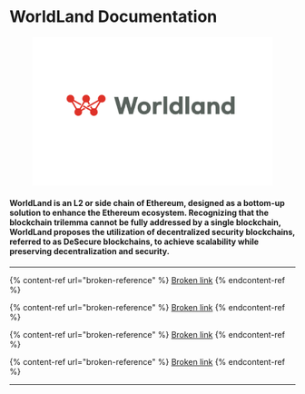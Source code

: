 # WorldLand Documentation

<figure><img src="https://raw.githubusercontent.com/cryptoecc/WorldlLand-Docs/master/.gitbook/assets/worldland_01.PNG" alt=""><figcaption></figcaption></figure>

#### WorldLand is an L2 or side chain of Ethereum, designed as a bottom-up solution to enhance the Ethereum ecosystem. Recognizing that the blockchain trilemma cannot be fully addressed by a single blockchain, WorldLand proposes the utilization of decentralized security blockchains, referred to as DeSecure blockchains, to achieve scalability while preserving decentralization and security.&#x20;

***

{% content-ref url="broken-reference" %}
[Broken link](broken-reference)
{% endcontent-ref %}

{% content-ref url="broken-reference" %}
[Broken link](broken-reference)
{% endcontent-ref %}

{% content-ref url="broken-reference" %}
[Broken link](broken-reference)
{% endcontent-ref %}

{% content-ref url="broken-reference" %}
[Broken link](broken-reference)
{% endcontent-ref %}

***

